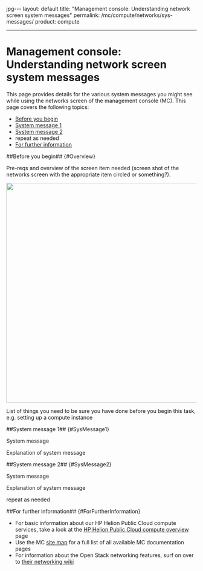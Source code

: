 jpg---
layout: default
title: "Management console: Understanding network screen system messages"
permalink: /mc/compute/networks/sys-messages/
product: compute

---
# Management console: Understanding network screen system messages

This page provides details for the various system messages you might see while using the networks screen of the management console (MC).  This page covers the following topics:

* [Before you begin](#Overview)
* [System message 1](#SysMessage1)
* [System message 2](#SysMessage2)
* repeat as needed
* [For further information](#ForFurtherInformation)


##Before you begin## {#Overview}

Pre-reqs and overview of the screen item needed (screen shot of the networks screen with the appropriate item circled or something?).

<img src="media/IMAGE.jpg" width="580" alt="" />

List of things you need to be sure you have done before you begin this task, e.g. setting up a compute instance


##System message 1## {#SysMessage1}

  System message
  
Explanation of system message


##System message 2## {#SysMessage2}

  System message
  
Explanation of system message

repeat as needed

##For further information## {#ForFurtherInformation}

* For basic information about our HP Helion Public Cloud compute services, take a look at the [HP Helion Public Cloud compute overview](/compute/) page
* Use the MC [site map](/mc/sitemap) for a full list of all available MC documentation pages
* For information about the Open Stack networking features, surf on over to [their networking wiki](https://wiki.openstack.org/wiki/Quantum)

